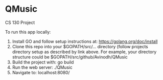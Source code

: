 # QMusic
CS 130 Project

To run this app locally:
1. Install GO and follow setup instructions at: https://golang.org/doc/install
2. Clone this repo into your $GOPATH/src/... directory (follow projects directory setup as described by link above. For example, your directory structure could be $GOPATH/src/github/Avinodh/QMusic
3. Build the project with: go build
4. Run the web server: ./QMusic
5. Navigate to: localhost:8080/ 

